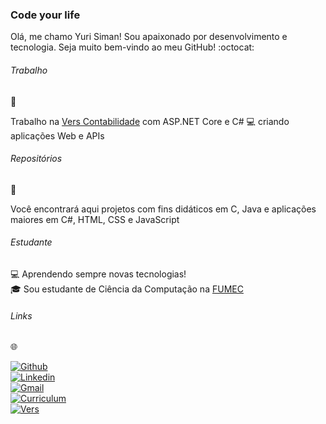 ### Code your life

Olá, me chamo Yuri Siman! Sou apaixonado por desenvolvimento e tecnologia. Seja muito bem-vindo ao meu GitHub! :octocat:    

###### Trabalho 
:briefcase:

Trabalho na [Vers Contabilidade](https://www.verscontabilidade.com.br/) com ASP.NET Core e C# :computer: criando aplicações Web e APIs

###### Repositórios
:open_file_folder:

Você encontrará aqui projetos com fins didáticos em C, Java e aplicações maiores em C#, HTML, CSS e JavaScript  

###### Estudante

:computer: Aprendendo sempre novas tecnologias!  
:mortar_board: Sou estudante de Ciência da Computação na [FUMEC](http://www.fumec.br/)  

###### Links
:globe_with_meridians:

[![Github](https://img.shields.io/badge/github-profile-%237159c1?style=for-the-badge&logo=github)](https://github.com/YuriSiman)  
[![Linkedin](https://img.shields.io/badge/linkedin-social-%230077B5?style=for-the-badge&logo=linkedin)](https://www.linkedin.com/in/yurisiman/)  
[![Gmail](https://img.shields.io/badge/gmail-contact-%23D14836?style=for-the-badge&logo=gmail)](mailto:yurisimannogueira@gmail.com)  
[![Curriculum](https://img.shields.io/badge/site-curriculum-%23563D7C?style=for-the-badge&logo=bootstrap)](http://yurisiman.surge.sh/)  
[![Vers](https://img.shields.io/badge/vers%20contabilidade-job-%233776AB?style=for-the-badge&logo=v)](https://www.verscontabilidade.com.br/)  

